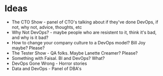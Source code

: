 Ideas
====

* The CTO Show - panel of CTO's talking about if they've done DevOps, if not, why not, advice, thoughts, etc
* Why Not DevOps? - maybe people who are resistent to it, think it's bad, and why is it bad? 
* How to change your company culture to a DevOps model? Bill Joy maybe? Please?
* The Tester Show - QA folks. Maybe Lanette Creamer? Please?
* Something with Faisal. BI and DevOps? What?
* DevOps Gone Wrong - Horror stories
* Data and DevOps - Panel of DBA's
